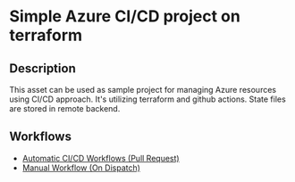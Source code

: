 # Simple Azure CI/CD project on terraform

## Description

This asset can be used as sample project for managing Azure resources using CI/CD approach. It's utilizing terraform and github actions. State files are stored in remote backend.

## Workflows

- [Automatic CI/CD Workflows (Pull Request)](doc/Automatic_WF.md)
- [Manual Workflow (On Dispatch)](doc/Manual_WF.md)